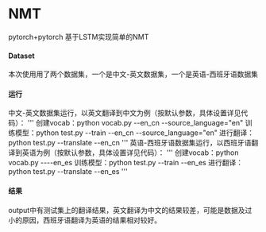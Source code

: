# NMT

pytorch+pytorch
基于LSTM实现简单的NMT

#### Dataset
本次使用用了两个数据集，一个是中文-英文数据集，一个是英语-西班牙语数据集

#### 运行
中文-英文数据集运行，以英文翻译到中文为例（按默认参数，具体设置详见代码）：
'''
创建vocab：python vocab.py --en_cn --source_language="en"
训练模型：python test.py --train --en_cn --source_language="en"
进行翻译：python test.py --translate --en_cn
'''
英语-西班牙语数据集运行，以西班牙语翻译到英语为例（按默认参数，具体设置详见代码）：
'''
创建vocab：python vocab.py ----en_es
训练模型：python test.py --train --en_es
进行翻译：python test.py --translate --en_es
'''

#### 结果
output中有测试集上的翻译结果，英文翻译为中文的结果较差，可能是数据及过小的原因，西班牙语翻译为英语的结果相对较好。
